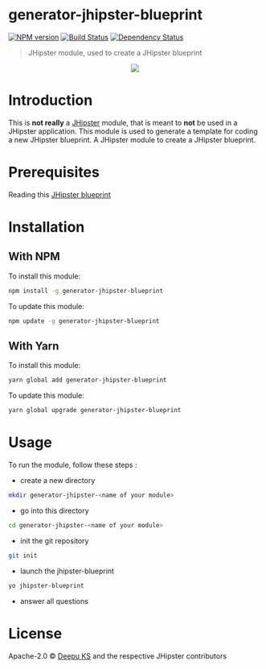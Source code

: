 # generator-jhipster-blueprint
[![NPM version][npm-image]][npm-url] [![Build Status][travis-image]][travis-url] [![Dependency Status][daviddm-image]][daviddm-url]
> JHipster module, used to create a JHipster blueprint

<div align="center">
    <a href="https://www.jhipster.tech">
        <img src="https://github.com/jhipster/jhipster-artwork/blob/master/logos/JHipster%20RGB-small100x25px.png?raw=true">
    </a>
</div>

# Introduction

This is **not really** a [JHipster](https://www.jhipster.tech) module, that is meant to **not** be used in a JHipster application. This module is used to generate a template for coding a new JHipster blueprint. A JHipster module to create a JHipster blueprint.

# Prerequisites

Reading this [JHipster blueprint](https://www.jhipster.tech/modules/creating-a-blueprint/)

# Installation

## With NPM

To install this module:

```bash
npm install -g generator-jhipster-blueprint
```

To update this module:

```bash
npm update -g generator-jhipster-blueprint
```

## With Yarn

To install this module:

```bash
yarn global add generator-jhipster-blueprint
```

To update this module:

```bash
yarn global upgrade generator-jhipster-blueprint
```

# Usage

To run the module, follow these steps :

- create a new directory

```bash
mkdir generator-jhipster-<name of your module>
```

- go into this directory

```bash
cd generator-jhipster-<name of your module>
```

- init the git repository

```bash
git init
```

- launch the jhipster-blueprint

```bash
yo jhipster-blueprint
```

- answer all questions

# License

Apache-2.0 © [Deepu KS](https://twitter.com/deepu105) and the respective JHipster contributors

[npm-image]: https://img.shields.io/npm/v/generator-jhipster-blueprint.svg
[npm-url]: https://npmjs.org/package/generator-jhipster-blueprint
[travis-image]: https://travis-ci.org/jhipster/generator-jhipster-blueprint.svg?branch=master
[travis-url]: https://travis-ci.org/jhipster/generator-jhipster-blueprint
[daviddm-image]: https://david-dm.org/jhipster/generator-jhipster-blueprint.svg?theme=shields.io
[daviddm-url]: https://david-dm.org/jhipster/generator-jhipster-blueprint
